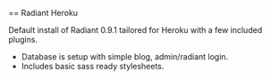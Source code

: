 == Radiant Heroku

Default install of Radiant 0.9.1 tailored for Heroku with a few included plugins.

- Database is setup with simple blog, admin/radiant login.
- Includes basic sass ready stylesheets.